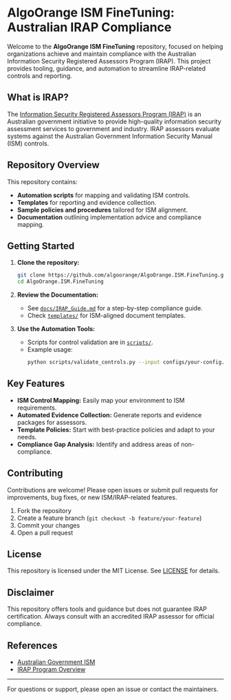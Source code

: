 # AlgoOrange ISM FineTuning: Australian IRAP Compliance

Welcome to the **AlgoOrange ISM FineTuning** repository, focused on helping organizations achieve and maintain compliance with the Australian Information Security Registered Assessors Program (IRAP). This project provides tooling, guidance, and automation to streamline IRAP-related controls and reporting.

## What is IRAP?

The [Information Security Registered Assessors Program (IRAP)](https://www.cyber.gov.au/acsc/view-all-content/programs/irap) is an Australian government initiative to provide high-quality information security assessment services to government and industry. IRAP assessors evaluate systems against the Australian Government Information Security Manual (ISM) controls.

## Repository Overview

This repository contains:

- **Automation scripts** for mapping and validating ISM controls.
- **Templates** for reporting and evidence collection.
- **Sample policies and procedures** tailored for ISM alignment.
- **Documentation** outlining implementation advice and compliance mapping.

## Getting Started

1. **Clone the repository:**
   ```sh
   git clone https://github.com/algoorange/AlgoOrange.ISM.FineTuning.git
   cd AlgoOrange.ISM.FineTuning
   ```

2. **Review the Documentation:**
   - See [`docs/IRAP_Guide.md`](docs/IRAP_Guide.md) for a step-by-step compliance guide.
   - Check [`templates/`](templates/) for ISM-aligned document templates.

3. **Use the Automation Tools:**
   - Scripts for control validation are in [`scripts/`](scripts/).
   - Example usage:
     ```sh
     python scripts/validate_controls.py --input configs/your-config.yaml
     ```

## Key Features

- **ISM Control Mapping:** Easily map your environment to ISM requirements.
- **Automated Evidence Collection:** Generate reports and evidence packages for assessors.
- **Template Policies:** Start with best-practice policies and adapt to your needs.
- **Compliance Gap Analysis:** Identify and address areas of non-compliance.

## Contributing

Contributions are welcome! Please open issues or submit pull requests for improvements, bug fixes, or new ISM/IRAP-related features.

1. Fork the repository
2. Create a feature branch (`git checkout -b feature/your-feature`)
3. Commit your changes
4. Open a pull request

## License

This repository is licensed under the MIT License. See [LICENSE](LICENSE) for details.

## Disclaimer

This repository offers tools and guidance but does not guarantee IRAP certification. Always consult with an accredited IRAP assessor for official compliance.

## References

- [Australian Government ISM](https://www.cyber.gov.au/acsc/view-all-content/ism)
- [IRAP Program Overview](https://www.cyber.gov.au/acsc/view-all-content/programs/irap)

---

For questions or support, please open an issue or contact the maintainers.
